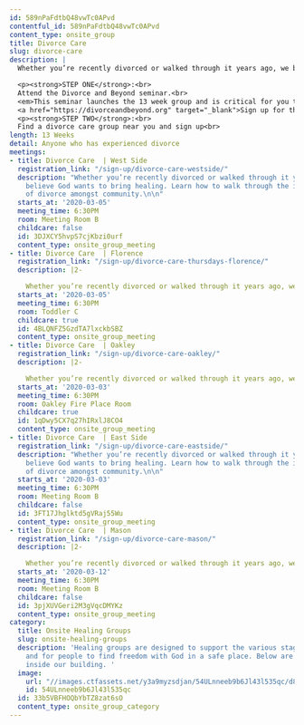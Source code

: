 ```yaml
---
id: 589nPaFdtbQ48vwTc0APvd
contentful_id: 589nPaFdtbQ48vwTc0APvd
content_type: onsite_group
title: Divorce Care
slug: divorce-care
description: |
  Whether you’re recently divorced or walked through it years ago, we believe God wants to bring healing. Learn how to walk through the issues and pain of divorce amongst community.

  <p><strong>STEP ONE</strong>:<br>
  Attend the Divorce and Beyond seminar.<br>
  <em>This seminar launches the 13 week group and is critical for you to get all you can out of this healing experience. The fee for the seminar is $35 if you sign up by February 22nd. All other materials are covered by Crossroads.</em><br>
  <a href="https://divorceandbeyond.org" target="_blank">Sign up for the seminar</a></p>
  <p><strong>STEP TWO</strong>:<br>
  Find a divorce care group near you and sign up<br>
length: 13 Weeks
detail: Anyone who has experienced divorce
meetings:
- title: Divorce Care  | West Side
  registration_link: "/sign-up/divorce-care-westside/"
  description: "Whether you’re recently divorced or walked through it years ago, we
    believe God wants to bring healing. Learn how to walk through the issues and pain
    of divorce amongst community.\n\n"
  starts_at: '2020-03-05'
  meeting_time: 6:30PM
  room: Meeting Room B
  childcare: false
  id: 3DJXCY5hvpS7cjKbzi0urf
  content_type: onsite_group_meeting
- title: Divorce Care  | Florence
  registration_link: "/sign-up/divorce-care-thursdays-florence/"
  description: |2-

    Whether you’re recently divorced or walked through it years ago, we believe God wants to bring healing. Learn how to walk through the issues and pain of divorce amongst community.
  starts_at: '2020-03-05'
  meeting_time: 6:30PM
  room: Toddler C
  childcare: true
  id: 4BLQNFZ5GzdTA7lxckbSBZ
  content_type: onsite_group_meeting
- title: Divorce Care  | Oakley
  registration_link: "/sign-up/divorce-care-oakley/"
  description: |2-

    Whether you’re recently divorced or walked through it years ago, we believe God wants to bring healing. Learn how to walk through the issues and pain of divorce amongst community.
  starts_at: '2020-03-03'
  meeting_time: 6:30PM
  room: Oakley Fire Place Room
  childcare: true
  id: 1qDwy5CX7q27hIRxlJ8CO4
  content_type: onsite_group_meeting
- title: Divorce Care  | East Side
  registration_link: "/sign-up/divorce-care-eastside/"
  description: "Whether you’re recently divorced or walked through it years ago, we
    believe God wants to bring healing. Learn how to walk through the issues and pain
    of divorce amongst community.\n\n"
  starts_at: '2020-03-03'
  meeting_time: 6:30PM
  room: Meeting Room B
  childcare: false
  id: 3FT17Jhglktd5gVRaj55Wu
  content_type: onsite_group_meeting
- title: Divorce Care  | Mason
  registration_link: "/sign-up/divorce-care-mason/"
  description: |2-

    Whether you’re recently divorced or walked through it years ago, we believe God wants to bring healing. Learn how to walk through the issues and pain of divorce amongst community.
  starts_at: '2020-03-12'
  meeting_time: 6:30PM
  room: Meeting Room B
  childcare: false
  id: 3pjXUVGeri2M3gVqcDMYKz
  content_type: onsite_group_meeting
category:
  title: Onsite Healing Groups
  slug: onsite-healing-groups
  description: 'Healing groups are designed to support the various stages of healing
    and for people to find freedom with God in a safe place. Below are groups we have
    inside our building. '
  image:
    url: "//images.ctfassets.net/y3a9myzsdjan/54ULnneeb9b6Jl43l535qc/d86d42438a8cd2b353638b185f9a37d3/onsite-healing-groups.jpg"
    id: 54ULnneeb9b6Jl43l535qc
  id: 33b5VBFHOQbYbTZ8zat6sO
  content_type: onsite_group_category
---
```


